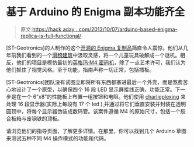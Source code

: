 # 基于 Arduino 的 Enigma 副本功能齐全

> 原文:[https://hack aday . com/2013/10/07/arduino-based-enigma-replica-is-full-functional/](https://hackaday.com/2013/10/07/arduino-based-enigma-replica-is-fully-functional/)

[ST-Geotronics]的人制作的这个[开源的 Enigma 复制品](http://www.instructables.com/id/Make-your-own-Enigma-Replica/)简直令人震惊。他们从几年前我们看到的一个[滑稽建筑](http://hackaday.com/2011/02/15/wwiis-top-cryptography-comes-to-a-childs-toy/)中汲取灵感，将一个儿童玩具破解成一个谜机。相反，他们的项目是模仿最初的[英格玛·M4 密码机](http://www.cryptomuseum.com/crypto/enigma/m4/index.htm)，除了一点艺术许可，我们认为他们抓住了视觉风格。至于功能，指南声称一切正常，包括插板。

[ST-Geotronics]团队没有试图立即将所有东西都塞进最后一个外壳，而是煞费苦心地设计了一个原型，以确保四个 16 段 LED 显示屏接线正确，功能正常。下一步是在一个 6”x8”的性能板上布置一组按钮和电阻。他们使用 [charlieplexing](http://hackaday.com/2013/04/08/another-way-to-look-at-charlieplexing/) 来处理 16 段显示器(实际上每段有 17 个 led ),并通过将它们垂直安装并封装在透明圆顶中，将每个显示器伪装成数码管。该案件遵循 M4 的原始尺寸，包括一个胶合板箱与废钢铁的顶板。

请浏览他们的指导页面，了解更多详情。在那里，你可以找到几个 Arduino 草图来测试五种不同 M4 操作模式的功能和代码。